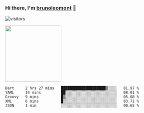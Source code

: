 ### Hi there, I'm [brunoleomont](https://www.linkedin.com/in/brunoleomont/) 👋

![visitors](https://visitor-badge.glitch.me/badge?page_id=page.id)

<img height="180em" src="https://github-readme-stats.vercel.app/api?username=brunoleomont&show_icons=true&hide_border=true&&count_private=true&include_all_commits=true" />

<!--START_SECTION:waka-->
```text
Dart     2 hrs 27 mins   ████████████████████▒░░░░   81.97 % 
YAML     14 mins         ██░░░░░░░░░░░░░░░░░░░░░░░   08.01 % 
Groovy   9 mins          █▒░░░░░░░░░░░░░░░░░░░░░░░   05.08 % 
XML      6 mins          █░░░░░░░░░░░░░░░░░░░░░░░░   03.71 % 
JSON     1 min           ░░░░░░░░░░░░░░░░░░░░░░░░░   00.65 % 
```
<!--END_SECTION:waka-->

<!--
**brunoleomont/brunoleomont** is a ✨ _special_ ✨ repository because its `README.md` (this file) appears on your GitHub profile.

Here are some ideas to get you started:

- 🔭 I’m currently working on ...
- 🌱 I’m currently learning ...
- 👯 I’m looking to collaborate on ...
- 🤔 I’m looking for help with ...
- 💬 Ask me about ...
- 📫 How to reach me: ...
- 😄 Pronouns: ...
- ⚡ Fun fact: ...
-->
